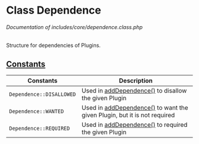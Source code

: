 # Class Dependence
###### Documentation of includes/core/dependence.class.php

Structure for dependencies of Plugins.



## [Constants](_#Constants)


| Constants								| Description
|-----------------------------------------------------------------------|------------
| `Dependence::DISALLOWED`						| Used in [addDependence()](/Development/Classes/Plugin.php#addDependence) to disallow the given Plugin
| `Dependence::WANTED`							| Used in [addDependence()](/Development/Classes/Plugin.php#addDependence) to want the given Plugin, but it is not required
| `Dependence::REQUIRED`						| Used in [addDependence()](/Development/Classes/Plugin.php#addDependence) to required the given Plugin
